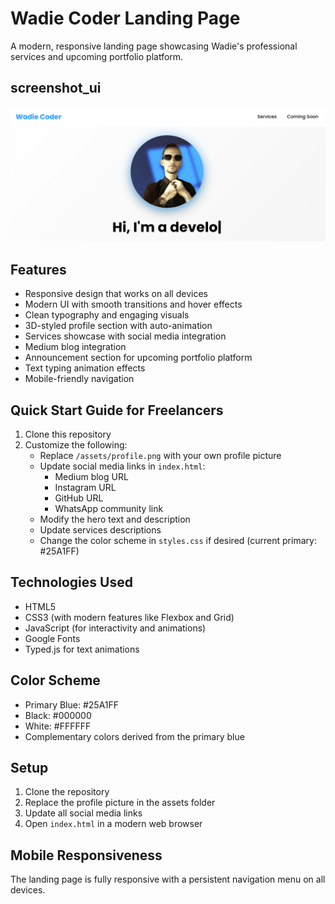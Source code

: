 # Wadie Coder Landing Page

A modern, responsive landing page showcasing Wadie's professional services and upcoming portfolio platform.

## screenshot_ui

![screenshot_ui](./assets/screenshot_ui.png)

## Features

- Responsive design that works on all devices
- Modern UI with smooth transitions and hover effects
- Clean typography and engaging visuals
- 3D-styled profile section with auto-animation
- Services showcase with social media integration
- Medium blog integration
- Announcement section for upcoming portfolio platform
- Text typing animation effects
- Mobile-friendly navigation

## Quick Start Guide for Freelancers

1. Clone this repository
2. Customize the following:
   - Replace `/assets/profile.png` with your own profile picture
   - Update social media links in `index.html`:
     - Medium blog URL
     - Instagram URL
     - GitHub URL
     - WhatsApp community link
   - Modify the hero text and description
   - Update services descriptions
   - Change the color scheme in `styles.css` if desired (current primary: #25A1FF)

## Technologies Used

- HTML5
- CSS3 (with modern features like Flexbox and Grid)
- JavaScript (for interactivity and animations)
- Google Fonts
- Typed.js for text animations

## Color Scheme

- Primary Blue: #25A1FF
- Black: #000000
- White: #FFFFFF
- Complementary colors derived from the primary blue

## Setup

1. Clone the repository
2. Replace the profile picture in the assets folder
3. Update all social media links
4. Open `index.html` in a modern web browser

## Mobile Responsiveness

The landing page is fully responsive with a persistent navigation menu on all devices.
